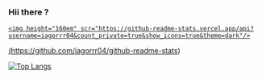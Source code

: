 ### Hii there ?

<div>
    <a href ="https>//github.com/rafaballlerini">

    <img height="160em" scr="https://github-readme-stats.vercel.app/api?username=iagorrr04&count_private=true&show_icons=true&theme=dark"/>

(https://github.com/iagorrr04/github-readme-stats)

</div>


[![Top Langs](https://github-readme-stats.vercel.app/api/top-langs/?username=iagorrr04&theme=dark&layout=compact)](https://github.com/anuraghazra/github-readme-stats)
